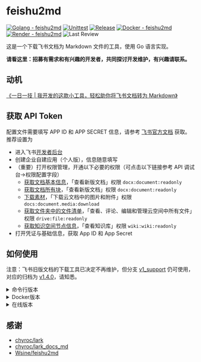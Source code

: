 # feishu2md

[![Golang - feishu2md](https://img.shields.io/github/go-mod/go-version/wsine/feishu2md?color=%2376e1fe&logo=go)](https://go.dev/)
[![Unittest](https://github.com/Wsine/feishu2md/actions/workflows/unittest.yaml/badge.svg)](https://github.com/Wsine/feishu2md/actions/workflows/unittest.yaml)
[![Release](https://img.shields.io/github/v/release/wsine/feishu2md?color=orange&logo=github)](https://github.com/Wsine/feishu2md/releases)
[![Docker - feishu2md](https://img.shields.io/badge/Docker-feishu2md-2496ed?logo=docker&logoColor=white)](https://hub.docker.com/r/wwwsine/feishu2md)
[![Render - feishu2md](https://img.shields.io/badge/Render-feishu2md-4cfac9?logo=render&logoColor=white)](https://feishu2md.onrender.com)
![Last Review](https://img.shields.io/badge/dynamic/json?url=https%3A%2F%2Fbadge-last-review.wsine.workers.dev%2FWsine%2Ffeishu2md&query=%24.reviewed_at&label=last%20review)

这是一个下载飞书文档为 Markdown 文件的工具，使用 Go 语言实现。

**请看这里：招募有需求和有兴趣的开发者，共同探讨开发维护，有兴趣请联系。**

## 动机

[《一日一技 | 我开发的这款小工具，轻松助你将飞书文档转为 Markdown》](https://sspai.com/post/73386)

## 获取 API Token

配置文件需要填写 APP ID 和 APP SECRET 信息，请参考 [飞书官方文档](https://open.feishu.cn/document/ukTMukTMukTM/ukDNz4SO0MjL5QzM/get-) 获取。推荐设置为

- 进入飞书[开发者后台](https://open.feishu.cn/app)
- 创建企业自建应用（个人版），信息随意填写
- （重要）打开权限管理，开通以下必要的权限（可点击以下链接参考 API 调试台->权限配置字段）
  - [获取文档基本信息](https://open.feishu.cn/document/server-docs/docs/docs/docx-v1/document/get)，「查看新版文档」权限 `docx:document:readonly`
  - [获取文档所有块](https://open.feishu.cn/document/server-docs/docs/docs/docx-v1/document/list)，「查看新版文档」权限 `docx:document:readonly`
  - [下载素材](https://open.feishu.cn/document/server-docs/docs/drive-v1/media/download)，「下载云文档中的图片和附件」权限 `docs:document.media:download`
  - [获取文件夹中的文件清单](https://open.feishu.cn/document/server-docs/docs/drive-v1/folder/list)，「查看、评论、编辑和管理云空间中所有文件」权限 `drive:file:readonly`
  - [获取知识空间节点信息](https://open.feishu.cn/document/server-docs/docs/wiki-v2/space-node/get_node)，「查看知识库」权限 `wiki:wiki:readonly`
- 打开凭证与基础信息，获取 App ID 和 App Secret

## 如何使用

注意：飞书旧版文档的下载工具已决定不再维护，但分支 [v1_support](https://github.com/Wsine/feishu2md/tree/v1_support) 仍可使用，对应的归档为 [v1.4.0](https://github.com/Wsine/feishu2md/releases/tag/v1.4.0)，请知悉。

<details>
  <summary>命令行版本</summary>

  借助 Go 语言跨平台的特性，已编译好了主要平台的可执行文件，可以在 [Release](https://github.com/Wsine/feishu2md/releases) 中下载，并将相应平台的 feishu2md 可执行文件放置在 PATH 路径中即可。

   **查阅帮助文档**

   ```bash
   $ feishu2md -h
   NAME:
     feishu2md - Download feishu/larksuite document to markdown file

   USAGE:
     feishu2md [global options] command [command options] [arguments...]

   VERSION:
     v2-0e25fa5

   COMMANDS:
     config        Read config file or set field(s) if provided
     download, dl  Download feishu/larksuite document to markdown file
     hexo, hexo    Convert feishu/larksuite document to Hexo markdown file
     help, h       Shows a list of commands or help for one command

   GLOBAL OPTIONS:
     --help, -h     show help (default: false)
     --version, -v  print the version (default: false)

   $ feishu2md config -h
   NAME:
      feishu2md config - Read config file or set field(s) if provided

   USAGE:
      feishu2md config [command options] [arguments...]

   OPTIONS:
      --appId value      Set app id for the OPEN API
      --appSecret value  Set app secret for the OPEN API
      --help, -h         show help (default: false)

   $ feishu2md dl -h
   NAME:
     feishu2md download - Download feishu/larksuite document to markdown file

   USAGE:
     feishu2md download [command options] <url>

   OPTIONS:
     --output value, -o value  Specify the output directory for the markdown files (default: "./")
     --dump                    Dump json response of the OPEN API (default: false)
     --batch                   Download all documents under a folder (default: false)
     --wiki                    Download all documents within the wiki. (default: false)
     --help, -h                show help (default: false)

   ```

   **生成配置文件**

   通过 `feishu2md config --appId <your_id> --appSecret <your_secret>` 命令即可生成该工具的配置文件。

   通过 `feishu2md config` 命令可以查看配置文件路径以及是否成功配置。

   更多的配置选项请手动打开配置文件更改。

   **下载单个文档为 Markdown**

   通过 `feishu2md dl <your feishu docx url>` 直接下载，文档链接可以通过 **分享 > 开启链接分享 > 互联网上获得链接的人可阅读 > 复制链接** 获得。

   示例：

   ```bash
   $ feishu2md dl "https://domain.feishu.cn/docx/docxtoken"
   ```

  **批量下载某文件夹内的全部文档为 Markdown**

  此功能暂时不支持Docker版本

  通过`feishu2md dl --batch <your feishu folder url>` 直接下载，文件夹链接可以通过 **分享 > 开启链接分享 > 互联网上获得链接的人可阅读 > 复制链接** 获得。

  示例：

  ```bash
  $ feishu2md dl --batch -o output_directory "https://domain.feishu.cn/drive/folder/foldertoken"
  ```

  **批量下载某知识库的全部文档为 Markdown**

  通过`feishu2md dl --wiki <your feishu wiki setting url>` 直接下载，wiki settings链接可以通过 打开知识库设置获得。

  示例：

  ```bash
  $ feishu2md dl --wiki -o output_directory "https://domain.feishu.cn/wiki/settings/123456789101112"
  ```

</details>

<details>
  <summary>Docker版本</summary>

  Docker 镜像：https://hub.docker.com/r/wwwsine/feishu2md

   Docker 命令：`docker run -it --rm -p 8080:8080 -e FEISHU_APP_ID=<your id> -e FEISHU_APP_SECRET=<your secret> -e GIN_MODE=release wwwsine/feishu2md`

   Docker Compose:

   ```yml
   # docker-compose.yml
   version: '3'
   services:
     feishu2md:
       image: wwwsine/feishu2md
       environment:
         FEISHU_APP_ID: <your id>
         FEISHU_APP_SECRET: <your secret>
         GIN_MODE: release
       ports:
         - "8080:8080"
   ```

   启动服务 `docker compose up -d`

   然后访问 https://127.0.0.1:8080 粘贴文档链接即可，文档链接可以通过 **分享 > 开启链接分享 > 复制链接** 获得。
</details>

<details>
  <summary>在线版本</summary>

  我使用个人的测试 API Token 部署了一个 Unstable 版本在 Render 平台上，该版本不会保存任何的文档资料和图片在容器中，直接通过 HTTP 从**内存**中返回压缩包文件，但是 Render 平台的 Log 可能会记录一些 HTTP 信息。

  在版本仅供不在意隐私或懒于配置的用户临时使用，也可用于测试对比是否自己的 Token 权限配置有问题。Render 平台使用免费配额，仅有 512M 内存，不保证高可用性，信任链全靠开源代码，请自行斟酌。

  访问 https://feishu2md.onrender.com/ 粘贴文档链接即可，文档链接可以通过 **分享 > 开启链接分享 > 复制链接** 获得。
</details>

## 感谢

- [chyroc/lark](https://github.com/chyroc/lark)
- [chyroc/lark_docs_md](https://github.com/chyroc/lark_docs_md)
- [Wsine/feishu2md](https://github.com/Wsine/feishu2md)
